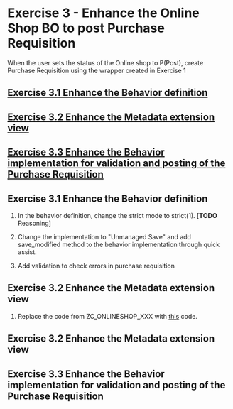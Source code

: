 # Exercise 3 - Enhance the Online Shop BO to post Purchase Requisition
When the user sets the status of the Online shop to P(Post), create Purchase Requisition using the wrapper created in Exercise 1

## [Exercise 3.1 Enhance the Behavior definition](#exercise-31-enhance-the-behavior-definition)
## [Exercise 3.2 Enhance the Metadata extension view](#exercise-32-enhance-the-metadata-extension-view)
## [Exercise 3.3 Enhance the Behavior implementation for validation and posting of the Purchase Requisition](exercise-33-enhance-the-behavior-implementation-for-validation-and-posting-of-the-purchase-requisition)
  

## Exercise 3.1 Enhance the Behavior definition

1. In the behavior definition, change the strict mode to strict(1). [**TODO** Reasoning]

2. Change the implementation to "Unmanaged Save" and add save_modified method to the behavior implementation through quick assist.

3. Add validation to check errors in purchase requisition

## Exercise 3.2 Enhance the Metadata extension view

1. Replace the code from ZC_ONLINESHOP_XXX with [this](../src/zc_onlineshop_xxx_mde.txt) code.

## Exercise 3.2 Enhance the Metadata extension view

## Exercise 3.3 Enhance the Behavior implementation for validation and posting of the Purchase Requisition
